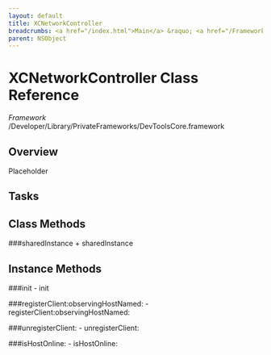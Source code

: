 ```yaml
---
layout: default
title: XCNetworkController
breadcrumbs: <a href="/index.html">Main</a> &raquo; <a href="/Frameworks.html">Framework</a> &raquo; <a href="/Frameworks/DevToolsCore.html">DevToolsCore</a> &raquo; XCNetworkController
parent: NSObject 
---
```

# XCNetworkController Class Reference

*Framework* /Developer/Library/PrivateFrameworks/DevToolsCore.framework

## Overview

Placeholder

## Tasks

## Class Methods

<a name="+sharedInstance"></a>
###sharedInstance
    + sharedInstance

## Instance Methods

<a name="-init"></a>
###init
    - init

<a name="-registerClient:observingHostNamed:"></a>
###registerClient:observingHostNamed:
    - registerClient:observingHostNamed:

<a name="-unregisterClient:"></a>
###unregisterClient:
    - unregisterClient:

<a name="-isHostOnline:"></a>
###isHostOnline:
    - isHostOnline:

